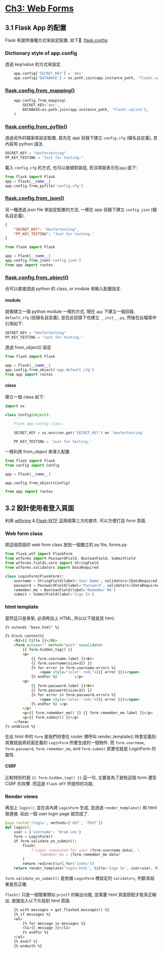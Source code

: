 
# [Ch3: Web Forms](<https://blog.miguelgrinberg.com/post/the-flask-mega-tutorial-part-iii-web-forms>)

## 3.1 Flask App 的配置

Flask 有提供幾種方式來設定配置, 如下. [flask.config](<http://flask.pocoo.org/docs/1.0/api/?highlight=config#configuration>).

### Dictionary style of app.config

透過 key/value 的方式來設定.

```python
    app.config['SECRET_KEY'] = 'dev'
    app.config['DATABASE'] = os.path.join(app.instance_path, 'flaskr.sqlite')
```

### [flask.config.from_mapping()](<http://flask.pocoo.org/docs/1.0/api/?highlight=config#flask.Config.from_mapping>)

```python
    app.config.from_mapping(
        SECRET_KEY='dev',
        DATABASE=os.path.join(app.instance_path, 'flaskr.sqlite'),
    )
```

### [flask.config.from_pyfile()](<http://flask.pocoo.org/docs/1.0/api/?highlight=config#flask.Config.from_pyfile>)

透過另外的檔案來設定配置. 首先在 app 目錄下建立 `config.cfg` (檔名自定義), 其內容用 python 語法.

```python
SECRET_KEY = "devfortesting"
PP_KEY_TESTING = "Just for testing."
```

載入 `config.cfg` 的方式, 也可以是絕對路徑, 若沒填就表示在`app/`底下:

```python
from flask import Flask
app = Flask(__name__)
app.config.from_pyfile('config.cfg')
```

### [flask.config.from_json()](<http://flask.pocoo.org/docs/1.0/api/?highlight=config#flask.Config.from_json>)

另一種透過 json file 來設定配置的方法, 一樣在 app 目錄下建立 `config.json` (檔名自定義).

```json
{
    "SECRET_KEY": "devfortesting",
    "PP_KEY_TESTING": "Just for testing."
}
```

```python
from flask import Flask

app = Flask(__name__)
app.config.from_json('config.json')
from app import routes
```

### [flask.config.from_object()](<http://flask.pocoo.org/docs/1.0/api/?highlight=config#flask.Config.from_object>)

也可以直接透過 python 的 class, or module 來輸入配置設定. 

#### module

就像建立一個 python module 一樣的方式, 現在 `app` 下建立一個目錄, `default_cfg` (目錄名自定義), 並在此目錄下也建立 `__init__.py`, 然後在此檔案中引用如下:

```python
SECRET_KEY = "devfortesting"
PP_KEY_TESTING = "Just for testing."
```

透過 from_object() 設定

```python
from flask import Flask

app = Flask(__name__)
app.config.from_object('app.default_cfg')
from app import routes
```

#### class

建立一個 class 如下:

```python
import os

class Config(object):
    '''
    Flask app config class.
    '''
    SECRET_KEY = os.environ.get('SECRET_KEY') or 'devfortesting'

    PP_KEY_TESTING = 'Just for testing.'
```

一樣利用 from_object 來導入配置.

```python
from flask import Flask
from config import Config

app = Flask(__name__)

app.config.from_object(Config)

from app import routes
```

## 3.2 設計使用者登入頁面

利用 [wtforms](<https://wtforms.readthedocs.io/en/stable/index.html>) & [Flask-WTF](<https://flask-wtf.readthedocs.io/en/stable/index.html>) 這兩個第三方的套件, 可以方便打造 form 頁面. 

### Web form class

將這個頁面的 web form class 放到一個獨立的 py file, forms.py

```python
from flask_wtf import FlaskForm
from wtforms import PasswordField, BooleanField, SubmitField
from wtforms.fields.core import StringField
from wtforms.validators import DataRequired

class LoginForm(FlaskForm):
    username = StringField(label='User Name', validators=[DataRequired(message='Need user name.')])
    password = PasswordField(label='Password', validators=[DataRequired(message='Need password')])
    remember_me = BooleanField(label='Remember Me')
    submit = SubmitField(label='Sign In')
```

### html template

當然這只是骨架, 必須再加上 HTML, 所以以下就是其 html.

```html
{% extends "base.html" %}

{% block content%}
    <h1>{{ title }}</h1>
    <form action="" method="post" novalidate>
        {{ form.hidden_tag() }}
        <p>
            {{ form.username.label }}<br>
            {{ form.username(size=32) }}
            {% for error in form.username.errors %}
                <span style="color: red;">[{{ error }}]</span>
            {% endfor %}        </p>
        <p>
            {{ form.password.label }}<br>
            {{ form.password(size=32) }}
            {% for error in form.password.errors %}
                <span style="color: red;">[{{ error }}]</span>
            {% endfor %} </p>
        </p>
        <p>{{ form.remember_me() }} {{ form.remember_me.label }}</p>
        <p>{{ form.submit() }}</p>
    </form>
{% endblock %}
```

在此 html 中的 `form` 是我們待會在 router 裡呼叫 render_template() 時會定義到. 其實就是將前面定義的 `LoginForm` 所要生成的一個物件. 而 `form.usernmae`, `form.password`, `form.remember_me`, and `form.submit` 其實也就是 LoginForm 的屬性.

#### CSRF

比較特別的是 `{{ form.hidden_tag() }}` 這一句, 主要是為了避免這個 form 遭受 CSRF 的攻擊. 而這是 `Flask-WTF` 所提供的功能.

### Render views

再加上 `login()`, 並在其內將 `LoginForm` 生成, 並透過 `render_template()` 和 html 做連接. 如此一個 user login page 就完成了.

```python
@app.route('/login', methods=['GET', 'POST'])
def login():
    user = {'username': 'Brad Lee'}
    form = LoginForm()
    if form.validate_on_submit():
        flash(
            f'Login requested for user {form.username.data}, \
                remember_me = {form.remember_me.data}'
        )
        return redirect(url_for('index'))
    return render_template('login.html', title='Sign In', user=user, form=form)
```

`form.validate_on_submit()` 是依據 `LoginForm` 裡設定的 `validators`, 判斷其結果是否正確. 

`flash()` 只是一個簡單類似 `printf` 的輸出功能, 並需要 html 頁面搭配才能真正輸出. 直接加入以下片段到 html 頁面.

```html
    {% with messages = get_flashed_messages() %}
    {% if messages %}
    <ul>
        {% for message in messages %}
        <li>{{ message }}</li>
        {% endfor %}
    </ul>
    {% endif %}
    {% endwith %}
```
